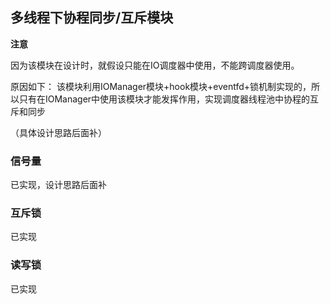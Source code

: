 
## 多线程下协程同步/互斥模块

**注意**

因为该模块在设计时，就假设只能在IO调度器中使用，不能跨调度器使用。

原因如下： 该模块利用IOManager模块+hook模块+eventfd+锁机制实现的，所以只有在IOManager中使用该模块才能发挥作用，实现调度器线程池中协程的互斥和同步

（具体设计思路后面补）

### 信号量

已实现，设计思路后面补

### 互斥锁

已实现

### 读写锁

已实现